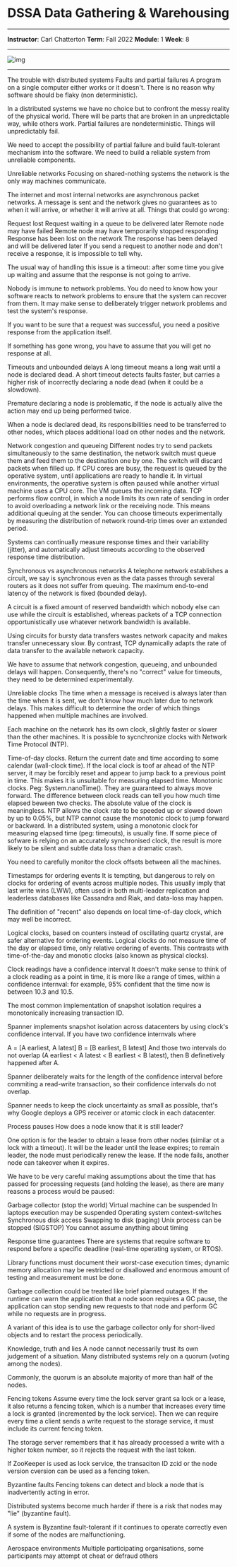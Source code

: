 # DSSA Data Gathering & Warehousing
---

**Instructor**: Carl Chatterton 
**Term**: Fall 2022 
**Module**: 1 
**Week**: 8

---

![img](/assets/img/k8s-meme.jpg)

---

The trouble with distributed systems
Faults and partial failures
A program on a single computer either works or it doesn't. There is no reason why software should be flaky (non deterministic).

In a distributed systems we have no choice but to confront the messy reality of the physical world. There will be parts that are broken in an unpredictable way, while others work. Partial failures are nondeterministic. Things will unpredictably fail.

We need to accept the possibility of partial failure and build fault-tolerant mechanism into the software. We need to build a reliable system from unreliable components.

Unreliable networks
Focusing on shared-nothing systems the network is the only way machines communicate.

The internet and most internal networks are asynchronous packet networks. A message is sent and the network gives no guarantees as to when it will arrive, or whether it will arrive at all. Things that could go wrong:

Request lost
Request waiting in a queue to be delivered later
Remote node may have failed
Remote node may have temporarily stopped responding
Response has been lost on the network
The response has been delayed and will be delivered later
If you send a request to another node and don't receive a response, it is impossible to tell why.

The usual way of handling this issue is a timeout: after some time you give up waiting and assume that the response is not going to arrive.

Nobody is immune to network problems. You do need to know how your software reacts to network problems to ensure that the system can recover from them. It may make sense to deliberately trigger network problems and test the system's response.

If you want to be sure that a request was successful, you need a positive response from the application itself.

If something has gone wrong, you have to assume that you will get no response at all.

Timeouts and unbounded delays
A long timeout means a long wait until a node is declared dead. A short timeout detects faults faster, but carries a higher risk of incorrectly declaring a node dead (when it could be a slowdown).

Premature declaring a node is problematic, if the node is actually alive the action may end up being performed twice.

When a node is declared dead, its responsibilities need to be transferred to other nodes, which places additional load on other nodes and the network.

Network congestion and queueing
Different nodes try to send packets simultaneously to the same destination, the network switch must queue them and feed them to the destination one by one. The switch will discard packets when filled up.
If CPU cores are busy, the request is queued by the operative system, until applications are ready to handle it.
In virtual environments, the operative system is often paused while another virtual machine uses a CPU core. The VM queues the incoming data.
TCP performs flow control, in which a node limits its own rate of sending in order to avoid overloading a network link or the receiving node. This means additional queuing at the sender.
You can choose timeouts experimentally by measuring the distribution of network round-trip times over an extended period.

Systems can continually measure response times and their variability (jitter), and automatically adjust timeouts according to the observed response time distribution.

Synchronous vs asynchronous networks
A telephone network establishes a circuit, we say is synchronous even as the data passes through several routers as it does not suffer from queuing. The maximum end-to-end latency of the network is fixed (bounded delay).

A circuit is a fixed amount of reserved bandwidth which nobody else can use while the circuit is established, whereas packets of a TCP connection opportunistically use whatever network bandwidth is available.

Using circuits for bursty data transfers wastes network capacity and makes transfer unnecessary slow. By contrast, TCP dynamically adapts the rate of data transfer to the available network capacity.

We have to assume that network congestion, queueing, and unbounded delays will happen. Consequently, there's no "correct" value for timeouts, they need to be determined experimentally.

Unreliable clocks
The time when a message is received is always later than the time when it is sent, we don't know how much later due to network delays. This makes difficult to determine the order of which things happened when multiple machines are involved.

Each machine on the network has its own clock, slightly faster or slower than the other machines. It is possible to sycnchronize clocks with Network Time Protocol (NTP).

Time-of-day clocks. Return the current date and time according to some calendar (wall-clock time). If the local clock is toof ar ahead of the NTP server, it may be forcibly reset and appear to jump back to a previous point in time. This makes it is unsuitable for measuring elapsed time.
Monotonic clocks. Peg: System.nanoTime(). They are guaranteed to always move forward. The difference between clock reads can tell you how much time elapsed beween two checks. The absolute value of the clock is meaningless. NTP allows the clock rate to be speeded up or slowed down by up to 0.05%, but NTP cannot cause the monotonic clock to jump forward or backward. In a distributed system, using a monotonic clock for measuring elapsed time (peg: timeouts), is usually fine.
If some piece of sofware is relying on an accurately synchronised clock, the result is more likely to be silent and subtle data loss than a dramatic crash.

You need to carefully monitor the clock offsets between all the machines.

Timestamps for ordering events
It is tempting, but dangerous to rely on clocks for ordering of events across multiple nodes. This usually imply that last write wins (LWW), often used in both multi-leader replication and leaderless databases like Cassandra and Riak, and data-loss may happen.

The definition of "recent" also depends on local time-of-day clock, which may well be incorrect.

Logical clocks, based on counters instead of oscillating quartz crystal, are safer alternative for ordering events. Logical clocks do not measure time of the day or elapsed time, only relative ordering of events. This contrasts with time-of-the-day and monotic clocks (also known as physical clocks).

Clock readings have a confidence interval
It doesn't make sense to think of a clock reading as a point in time, it is more like a range of times, within a confidence internval: for example, 95% confident that the time now is between 10.3 and 10.5.

The most common implementation of snapshot isolation requires a monotonically increasing transaction ID.

Spanner implements snapshot isolation across datacenters by using clock's confidence interval. If you have two confidence internvals where

A = [A earliest, A latest]
B = [B earliest, B latest]
And those two intervals do not overlap (A earliest < A latest < B earliest < B latest), then B definetively happened after A.

Spanner deliberately waits for the length of the confidence interval before commiting a read-write transaction, so their confidence intervals do not overlap.

Spanner needs to keep the clock uncertainty as small as possible, that's why Google deploys a GPS receiver or atomic clock in each datacenter.

Process pauses
How does a node know that it is still leader?

One option is for the leader to obtain a lease from other nodes (similar ot a lock with a timeout). It will be the leader until the lease expires; to remain leader, the node must periodically renew the lease. If the node fails, another node can takeover when it expires.

We have to be very careful making assumptions about the time that has passed for processing requests (and holding the lease), as there are many reasons a process would be paused:

Garbage collector (stop the world)
Virtual machine can be suspended
In laptops execution may be suspended
Operating system context-switches
Synchronous disk access
Swapping to disk (paging)
Unix process can be stopped (SIGSTOP)
You cannot assume anything about timing

Response time guarantees
There are systems that require software to respond before a specific deadline (real-time operating system, or RTOS).

Library functions must document their worst-case execution times; dynamic memory allocation may be restricted or disallowed and enormous amount of testing and measurement must be done.

Garbage collection could be treated like brief planned outages. If the runtime can warn the application that a node soon requires a GC pause, the application can stop sending new requests to that node and perform GC while no requests are in progress.

A variant of this idea is to use the garbage collector only for short-lived objects and to restart the process periodically.

Knowledge, truth and lies
A node cannot necessarily trust its own judgement of a situation. Many distributed systems rely on a quorum (voting among the nodes).

Commonly, the quorum is an absolute majority of more than half of the nodes.

Fencing tokens
Assume every time the lock server grant sa lock or a lease, it also returns a fencing token, which is a number that increases every time a lock is granted (incremented by the lock service). Then we can require every time a client sends a write request to the storage service, it must include its current fencing token.

The storage server remembers that it has already processed a write with a higher token number, so it rejects the request with the last token.

If ZooKeeper is used as lock service, the transaciton ID zcid or the node version cversion can be used as a fencing token.

Byzantine faults
Fencing tokens can detect and block a node that is inadvertently acting in error.

Distributed systems become much harder if there is a risk that nodes may "lie" (byzantine fault).

A system is Byzantine fault-tolerant if it continues to operate correctly even if some of the nodes are malfunctioning.

Aerospace environments
Multiple participating organisations, some participants may attempt ot cheat or defraud others